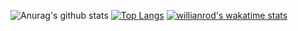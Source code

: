![Anurag's github stats](https://github-readme-stats.vercel.app/api?username=GoatHead&count_private=true&show_icons=true&theme=material-palenight)
[![Top Langs](https://github-readme-stats.vercel.app/api/top-langs/?username=GoatHead&langs_count=10&hide=css,html&theme=material-palenight)](https://github.com/anuraghazra/github-readme-stats)
[![willianrod's wakatime stats](https://github-readme-stats.vercel.app/api/wakatime?username=GoatHead)](https://github.com/anuraghazra/github-readme-stats)
